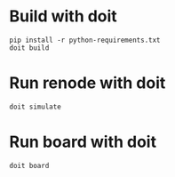 # Build with doit

```
pip install -r python-requirements.txt
doit build
```

# Run renode with doit

```
doit simulate
```

# Run board with doit

```
doit board
```

